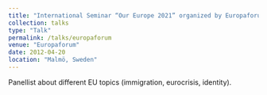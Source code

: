 ```yaml
---
title: "International Seminar “Our Europe 2021” organized by Europaforum"
collection: talks
type: "Talk"
permalink: /talks/europaforum
venue: "Europaforum"
date: 2012-04-20
location: "Malmö, Sweden"
---
```


Panellist about different EU topics (immigration, eurocrisis, identity).